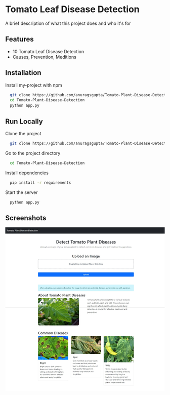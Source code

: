 
# Tomato Leaf Disease Detection  

A brief description of what this project does and who it's for



## Features

- 10 Tomato Leaf Disease Detection
- Causes, Prevention, Meditions



## Installation

Install my-project with npm

```bash
  git clone https://github.com/anuragsgupta/Tomato-Plant-Disease-Detection.git
  cd Tomato-Plant-Disease-Detection
  python app.py
```
    
## Run Locally

Clone the project

```bash
  git clone https://github.com/anuragsgupta/Tomato-Plant-Disease-Detection.git
```

Go to the project directory

```bash
  cd Tomato-Plant-Disease-Detection
```

Install dependencies

```bash
  pip install -r requirements
```

Start the server

```bash
  python app.py
```


## Screenshots

![App Screenshot](Screenshot_9-6-2024_1956_127.0.0.1.jpeg)

